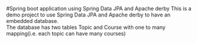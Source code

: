 #Spring boot application using Spring Data JPA and Apache derby
This is a demo project to use Spring Data JPA and Apache derby to have an embedded database.<br>
The database has two tables Topic and Course with one to many mapping(i.e. each topic can have many courses)